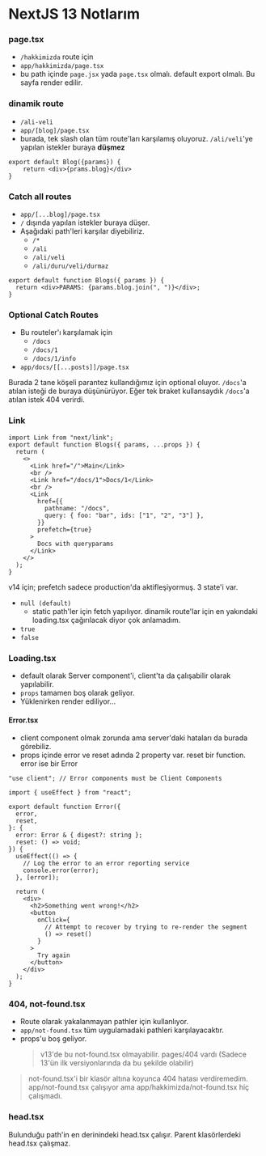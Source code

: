# NextJS 13 Notlarım

### page.tsx

- `/hakkimizda` route için
- `app/hakkimizda/page.tsx`
- bu path içinde `page.jsx` yada `page.tsx` olmalı. default export olmalı. Bu sayfa render edilir.

### dinamik route

- `/ali-veli`
- `app/[blog]/page.tsx`
- burada, tek slash olan tüm route'ları karşılamış oluyoruz. `/ali/veli`'ye yapılan istekler buraya **düşmez**

```tsx
export default Blog({params}) {
    return <div>{prams.blog}</div>
}
```

### Catch all routes

- `app/[...blog]/page.tsx`
- `/` dışında yapılan istekler buraya düşer.
- Aşağıdaki path'leri karşılar diyebiliriz.
  - `/*`
  - `/ali`
  - `/ali/veli`
  - `/ali/duru/veli/durmaz`

```tsx
export default function Blogs({ params }) {
  return <div>PARAMS: {params.blog.join(", ")}</div>;
}
```

### Optional Catch Routes

- Bu routeler'ı karşılamak için
  - `/docs`
  - `/docs/1`
  - `/docs/1/info`
- `app/docs/[[...posts]]/page.tsx`

Burada 2 tane köşeli parantez kullandığımız için optional oluyor. `/docs`'a atılan isteği de buraya düşünürüyor. Eğer tek braket kullansaydık `/docs`'a atılan istek 404 verirdi.

### Link

```tsx
import Link from "next/link";
export default function Blogs({ params, ...props }) {
  return (
    <>
      <Link href="/">Main</Link>
      <br />
      <Link href="/docs/1">Docs/1</Link>
      <br />
      <Link
        href={{
          pathname: "/docs",
          query: { foo: "bar", ids: ["1", "2", "3"] },
        }}
        prefetch={true}
      >
        Docs with queryparams
      </Link>
    </>
  );
}
```

v14 için; prefetch sadece production'da aktifleşiyormuş. 3 state'i var.

- `null (default)`
  - static path'ler için fetch yapılıyor. dinamik route'lar için en yakındaki loading.tsx çağırılacak diyor çok anlamadım.
- `true`
- `false`

### Loading.tsx

- default olarak Server component'i, client'ta da çalışabilir olarak yapılabilir.
- `props` tamamen boş olarak geliyor.
- Yüklenirken render ediliyor...

#### Error.tsx

- client component olmak zorunda ama server'daki hataları da burada görebiliz.
- props içinde error ve reset adında 2 property var. reset bir function. error ise bir Error

```tsx
"use client"; // Error components must be Client Components

import { useEffect } from "react";

export default function Error({
  error,
  reset,
}: {
  error: Error & { digest?: string };
  reset: () => void;
}) {
  useEffect(() => {
    // Log the error to an error reporting service
    console.error(error);
  }, [error]);

  return (
    <div>
      <h2>Something went wrong!</h2>
      <button
        onClick={
          // Attempt to recover by trying to re-render the segment
          () => reset()
        }
      >
        Try again
      </button>
    </div>
  );
}
```

### 404, not-found.tsx

- Route olarak yakalanmayan pathler için kullanlıyor.
- `app/not-found.tsx` tüm uygulamadaki pathleri karşılayacaktır.
- props'u boş geliyor.
  > v13'de bu not-found.tsx olmayabilir. pages/404 vardı (Sadece 13'ün ilk versiyonlarında da bu şekilde olabilir)

> not-found.tsx'i bir klasör altına koyunca 404 hatası verdiremedim. app/not-found.tsx çalışıyor ama app/hakkimizda/not-found.tsx hiç çalışmadı.


### head.tsx
Bulunduğu path'in en derinindeki head.tsx çalışır. Parent klasörlerdeki head.tsx çalışmaz.
